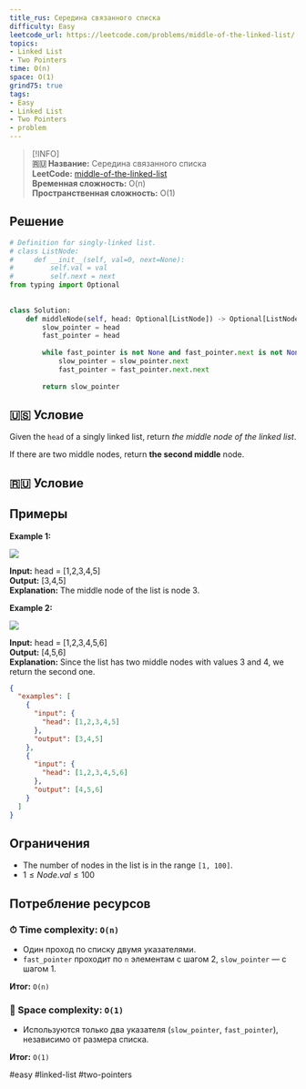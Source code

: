 ```yaml
---
title_rus: Середина связанного списка
difficulty: Easy
leetcode_url: https://leetcode.com/problems/middle-of-the-linked-list/
topics:
- Linked List
- Two Pointers
time: O(n)
space: O(1)
grind75: true
tags:
- Easy
- Linked List
- Two Pointers
- problem
---
```


> [!INFO]  
> **🇷🇺 Название:** Середина связанного списка  
> **LeetCode:** [middle-of-the-linked-list](https://leetcode.com/problems/middle-of-the-linked-list/)  
> **Временная сложность:** O(n)  
> **Пространственная сложность:** O(1)  

## Решение

```python
# Definition for singly-linked list.  
# class ListNode:  
#     def __init__(self, val=0, next=None):  
#         self.val = val  
#         self.next = next  
from typing import Optional  
  
  
class Solution:  
    def middleNode(self, head: Optional[ListNode]) -> Optional[ListNode]:  
        slow_pointer = head  
        fast_pointer = head  
  
        while fast_pointer is not None and fast_pointer.next is not None:  
            slow_pointer = slow_pointer.next  
            fast_pointer = fast_pointer.next.next  
  
        return slow_pointer
```

## 🇺🇸 Условие

Given the `head` of a singly linked list, return _the middle node of the linked list_.

If there are two middle nodes, return **the second middle** node.

## 🇷🇺 Условие

<!-- Место для вставки перевода на русском языке -->

## Примеры

**Example 1:**

![](https://assets.leetcode.com/uploads/2021/07/23/lc-midlist1.jpg)

**Input:** head = [1,2,3,4,5]  
**Output:** [3,4,5]  
**Explanation:** The middle node of the list is node 3.  

**Example 2:**

![](https://assets.leetcode.com/uploads/2021/07/23/lc-midlist2.jpg)

**Input:** head = [1,2,3,4,5,6]  
**Output:** [4,5,6]  
**Explanation:** Since the list has two middle nodes with values 3 and 4, we return the second one.

```json
{
  "examples": [
    {
      "input": {
        "head": [1,2,3,4,5]
      },
      "output": [3,4,5]
    },
    {
      "input": {
        "head": [1,2,3,4,5,6]
      },
      "output": [4,5,6]
    }
  ]
}
```

## Ограничения

- The number of nodes in the list is in the range `[1, 100]`.
- $1 \leq Node.val \leq 100$

## Потребление ресурсов
### ⏱ Time complexity: `O(n)`

- Один проход по списку двумя указателями.
- `fast_pointer` проходит по `n` элементам с шагом 2, `slow_pointer` — с шагом 1.

**Итог:** `O(n)`

### 🧠 Space complexity: `O(1)`

- Используются только два указателя (`slow_pointer`, `fast_pointer`), независимо от размера списка.

**Итог:** `O(1)`

#easy #linked-list #two-pointers
